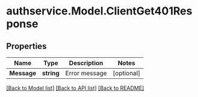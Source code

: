 # authservice.Model.ClientGet401Response

## Properties

Name | Type | Description | Notes
------------ | ------------- | ------------- | -------------
**Message** | **string** | Error message | [optional] 

[[Back to Model list]](../README.md#documentation-for-models) [[Back to API list]](../README.md#documentation-for-api-endpoints) [[Back to README]](../README.md)

